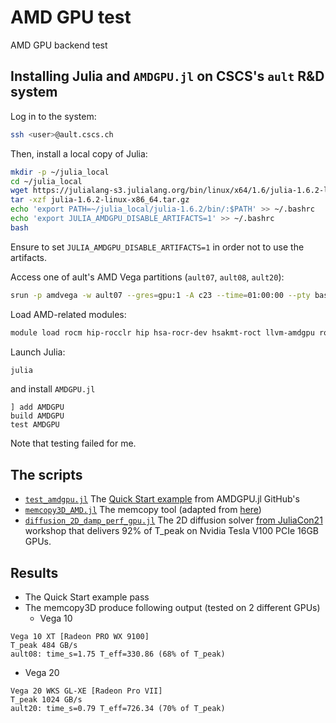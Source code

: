 # AMD GPU test
AMD GPU backend test

## Installing Julia and `AMDGPU.jl` on CSCS's `ault` R&D system
Log in to the system:
```sh
ssh <user>@ault.cscs.ch
```
Then, install a local copy of Julia:
```sh
mkdir -p ~/julia_local
cd ~/julia_local
wget https://julialang-s3.julialang.org/bin/linux/x64/1.6/julia-1.6.2-linux-x86_64.tar.gz
tar -xzf julia-1.6.2-linux-x86_64.tar.gz
echo 'export PATH=~/julia_local/julia-1.6.2/bin/:$PATH' >> ~/.bashrc
echo 'export JULIA_AMDGPU_DISABLE_ARTIFACTS=1' >> ~/.bashrc
bash
```
Ensure to set `JULIA_AMDGPU_DISABLE_ARTIFACTS=1` in order not to use the artifacts.

Access one of ault's AMD Vega partitions (`ault07`, `ault08`, `ault20`):
```sh
srun -p amdvega -w ault07 --gres=gpu:1 -A c23 --time=01:00:00 --pty bash
```

Load AMD-related modules:
```sh
module load rocm hip-rocclr hip hsa-rocr-dev hsakmt-roct llvm-amdgpu rocm-cmake rocminfo roctracer-dev-api
```
Launch Julia:
```sh
julia
```
and install `AMDGPU.jl`
```julia-repl
] add AMDGPU
build AMDGPU
test AMDGPU
```
Note that testing failed for me.


## The scripts
* [`test_amdgpu.jl`](scripts/test_amdgpu.jl) The [Quick Start example](https://amdgpu.juliagpu.org/stable/quickstart/) from AMDGPU.jl GitHub's
* [`memcopy3D_AMD.jl`](scripts/memcopy3D_AMD.jl) The memcopy tool (adapted from [here](https://github.com/luraess/parallel-gpu-workshop-JuliaCon21/blob/main/extras/memcopy3D.jl))
* [`diffusion_2D_damp_perf_gpu.jl`](scripts/diffusion_2D_damp_perf_gpu.jl) The 2D diffusion solver [from JuliaCon21](https://github.com/luraess/parallel-gpu-workshop-JuliaCon21#gpu-implementation) workshop that delivers 92% of T_peak on Nvidia Tesla V100 PCIe 16GB GPUs.

## Results
- The Quick Start example pass
- The memcopy3D produce following output (tested on 2 different GPUs)
  - Vega 10
```
Vega 10 XT [Radeon PRO WX 9100]
T_peak 484 GB/s
ault08: time_s=1.75 T_eff=330.86 (68% of T_peak)
```
  - Vega 20
```
Vega 20 WKS GL-XE [Radeon Pro VII]
T_peak 1024 GB/s
ault20: time_s=0.79 T_eff=726.34 (70% of T_peak)
```
